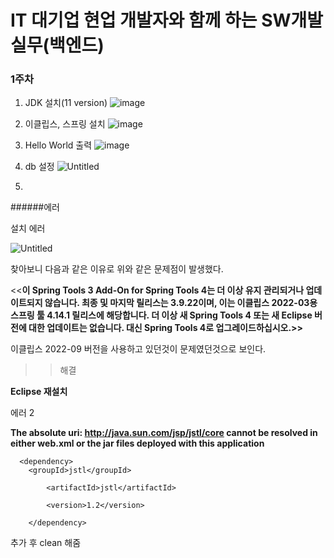 # IT 대기업 현업 개발자와 함께 하는 SW개발 실무(백엔드)

### 1주차
1. JDK 설치(11 version)
![image](https://user-images.githubusercontent.com/53250432/201106800-212ede25-5d82-4b56-97b3-ebb8828b16b2.png)

2. 이클립스, 스프링 설치
![image](https://user-images.githubusercontent.com/53250432/201106562-0e54af81-15ff-4960-8311-d2dd75dca9d6.png)

3. Hello World 출력
![image](https://user-images.githubusercontent.com/53250432/201106080-e7ef0ddb-3103-4173-a694-ac66a6742e1e.png)

4. db 설정
![Untitled](https://user-images.githubusercontent.com/53250432/201106960-c224eb89-37c8-407a-9148-8ebd72a22713.png)

5. 

######에러

설치 에러

![Untitled](https://s3-us-west-2.amazonaws.com/secure.notion-static.com/ceaada0f-f4f6-4181-bb8a-f2c7c7ef7dc8/Untitled.png)

찾아보니 다음과 같은 이유로 위와 같은 문제점이 발생했다.

<<**이 Spring Tools 3 Add-On for Spring Tools 4는 더 이상 유지 관리되거나 업데이트되지 않습니다. 최종 및 마지막 릴리스는 3.9.22이며, 이는 이클립스 2022-03용 스프링 툴 4.14.1 릴리스에 해당합니다. 더 이상 새 Spring Tools 4 또는 새 Eclipse 버전에 대한 업데이트는 없습니다. 대신 Spring Tools 4로 업그레이드하십시오.>>**

이클립스 2022-09 버전을 사용하고 있던것이 문제였던것으로 보인다.

>> 해결

****Eclipse 재설치****

에러 2

**The absolute uri: http://java.sun.com/jsp/jstl/core cannot be resolved in either web.xml or the jar files deployed with this application**



```
  <dependency>
    <groupId>jstl</groupId>

		<artifactId>jstl</artifactId>

		<version>1.2</version>

	</dependency>

```

추가 후 clean 해줌

